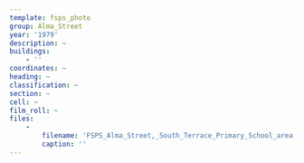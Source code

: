```yaml
---
template: fsps_photo
group: Alma_Street
year: '1979'
description: ~
buildings:
    - ''
coordinates: ~
heading: ~
classification: ~
section: ~
cell: ~
film_roll: ~
files:
    -
        filename: 'FSPS_Alma_Street,_South_Terrace_Primary_School_area,_12-2-C,_1979.png'
        caption: ''
---
```

